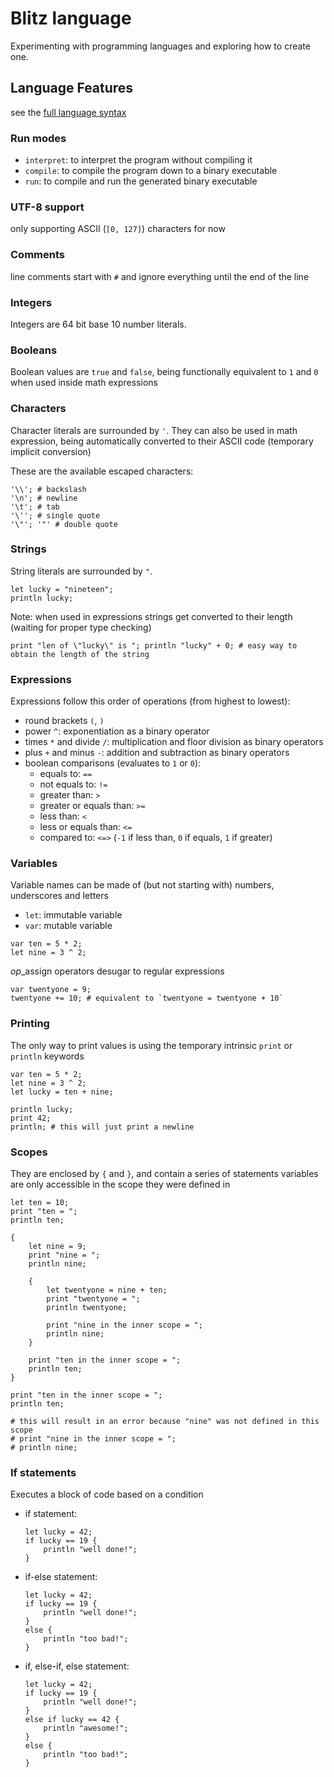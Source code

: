 # Blitz language

Experimenting with programming languages and exploring how to create one.

## Language Features

see the [full language syntax](SYNTAX.ebnf)

### Run modes

- `interpret`: to interpret the program without compiling it
- `compile`: to compile the program down to a binary executable
- `run`: to compile and run the generated binary executable

### UTF-8 support

only supporting ASCII (`[0, 127]`) characters for now

### Comments

line comments start with `#` and ignore everything until the end of the line

### Integers

Integers are 64 bit base 10 number literals.

### Booleans

Boolean values are `true` and `false`, being functionally equivalent to `1` and `0` when used inside math expressions

### Characters

Character literals are surrounded by `'`.
They can also be used in math expression, being automatically converted to their ASCII code (temporary implicit conversion)

These are the available escaped characters:

``` blitz
'\\'; # backslash
'\n'; # newline
'\t'; # tab
'\''; # single quote
'\"'; '"' # double quote
```

### Strings

String literals are surrounded by `"`.

```blitz
let lucky = "nineteen";
println lucky;
```

Note: when used in expressions strings get converted to their length (waiting for proper type checking)

```blitz
print "len of \"lucky\" is "; println "lucky" + 0; # easy way to obtain the length of the string
```

### Expressions

Expressions follow this order of operations (from highest to lowest):

- round brackets `(`, `)`
- power `^`: exponentiation as a binary operator
- times `*` and divide `/`: multiplication and floor division as binary operators
- plus `+` and minus `-`: addition and subtraction as binary operators
- boolean comparisons (evaluates to `1` or `0`):
    - equals to: `==`
    - not equals to: `!=`
    - greater than: `>`
    - greater or equals than: `>=`
    - less than: `<`
    - less or equals than: `<=`
    - compared to: `<=>` (`-1` if less than, `0` if equals, `1` if greater)

### Variables

Variable names can be made of (but not starting with) numbers, underscores and letters

- `let`: immutable variable
- `var`: mutable variable

``` blitz
var ten = 5 * 2;
let nine = 3 ^ 2;
```

*op*_assign operators desugar to regular expressions

```blitz
var twentyone = 9;
twentyone += 10; # equivalent to `twentyone = twentyone + 10`
```

### Printing

The only way to print values is using the temporary intrinsic `print` or `println` keywords

``` blitz
var ten = 5 * 2;
let nine = 3 ^ 2;
let lucky = ten + nine;

println lucky;
print 42;
println; # this will just print a newline
```

### Scopes

They are enclosed by `{` and `}`, and contain a series of statements
variables are only accessible in the scope they were defined in

```blitz
let ten = 10;
print "ten = ";
println ten;

{
    let nine = 9;
    print "nine = ";
    println nine;

    {
        let twentyone = nine + ten;
        print "twentyone = ";
        println twentyone;

        print "nine in the inner scope = ";
        println nine;
    }

    print "ten in the inner scope = ";
    println ten;
}

print "ten in the inner scope = ";
println ten;

# this will result in an error because "nine" was not defined in this scope
# print "nine in the inner scope = ";
# println nine;

```

### If statements

Executes a block of code based on a condition

- if statement:

    ```blitz
    let lucky = 42;
    if lucky == 19 {
        println "well done!";
    }
    ```

- if-else statement:

    ```blitz
    let lucky = 42;
    if lucky == 19 {
        println "well done!";
    }
    else {
        println "too bad!";
    }
    ```

- if, else-if, else statement:

    ```blitz
    let lucky = 42;
    if lucky == 19 {
        println "well done!";
    }
    else if lucky == 42 {
        println "awesome!";
    }
    else {
        println "too bad!";
    }
    ```
